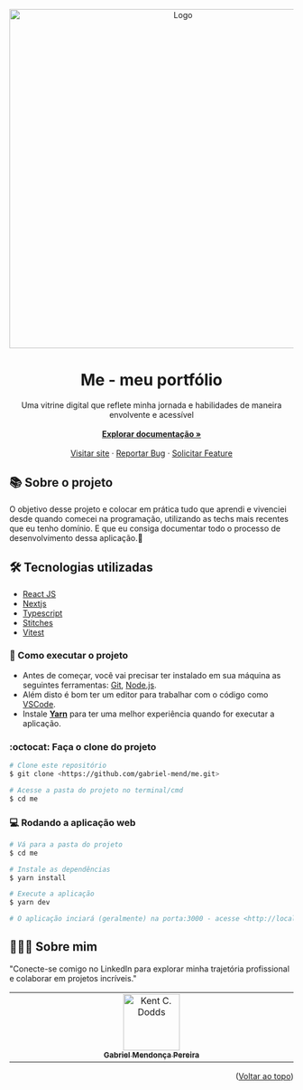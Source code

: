 <a id="readme-top"></a>

<div align="center">
  <a href="https://github.com/othneildrew/Best-README-Template">
    <img width="600" src="https://media.licdn.com/dms/image/C4D22AQHzjSli4OoZFA/feedshare-shrink_800/0/1668806003277?e=1703116800&v=beta&t=5MPyDkvCfC4DjVDDLOv5cQwM788WsqFUV_JsK2skOtI" alt="Logo">
  </a>

  <h1 align="center">Me - meu portfólio</h3>

  <p align="center">
    Uma vitrine digital que reflete minha jornada e habilidades de maneira envolvente e acessível
    <br />
    <br />
    <a href="https://github.com/othneildrew/Best-README-Template"><strong>Explorar documentação »</strong></a>
    <br />
    <br />
    <a href="https://me-gabriel.vercel.app">Visitar site</a>
    ·
    <a href="https://github.com/gabriel-mend/me/issues">Reportar Bug</a>
    ·
    <a href="https://github.com/gabriel-mend/me/issues">Solicitar Feature</a>
  </p>
</div>


## 📚 Sobre o projeto

O objetivo desse projeto e colocar em prática tudo que aprendi e vivenciei desde quando comecei na programação, utilizando as techs mais recentes que eu tenho domínio. E que eu consiga documentar todo o processo de desenvolvimento dessa aplicação.🚀

## 🛠 Tecnologias utilizadas
* [React JS](https://pt-br.reactjs.org)
* [Nextjs](https://nextjs.org/)
* [Typescript](https://www.typescriptlang.org/)
* [Stitches](https://stitches.dev/)
* [Vitest](https://vitest.dev/)

### 🚀 Como executar o projeto

- Antes de começar, você vai precisar ter instalado em sua máquina as seguintes ferramentas: [Git](https://git-scm.com), [Node.js](https://nodejs.org/en/). 
- Além disto é bom ter um editor para trabalhar com o código como [VSCode](https://code.visualstudio.com/).
- Instale **[Yarn](https://yarnpkg.com/)** para ter uma melhor experiência quando for executar a aplicação.

### :octocat: Faça o clone do projeto

```bash
# Clone este repositório
$ git clone <https://github.com/gabriel-mend/me.git>

# Acesse a pasta do projeto no terminal/cmd
$ cd me

```

### 💻 Rodando a aplicação web
```bash
# Vá para a pasta do projeto
$ cd me

# Instale as dependências
$ yarn install

# Execute a aplicação 
$ yarn dev

# O aplicação inciará (geralmente) na porta:3000 - acesse <http://localhost:3000>
```

## 👨🏻‍🚀 Sobre mim
"Conecte-se comigo no LinkedIn para explorar minha trajetória profissional e colaborar em projetos incríveis."
<table>
  <tbody>
    <tr>
      <td align="center" valign="top" width="14.28%"><a href="https://www.linkedin.com/in/gabriel-mendonca-pereira/"><img src="https://avatars0.githubusercontent.com/u/49095200?s=460&u=27a77c43fff5eab61be02a3fedfd7db554145981&v=4" width="100px;" alt="Kent C. Dodds"/><br /><sub><b>Gabriel Mendonça Pereira</b></sub></a><br />
    </tr>
  </tbody>
</table>

<p align="right">(<a href="#readme-top">Voltar ao topo</a>)</p>
